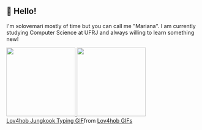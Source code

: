 ## 👋 Hello! 
I'm xolovemari mostly of time but you can call me "Mariana".
I am currently studying Computer Science at UFRJ and always willing to learn something new!

<div>
<a href="https://github.com/xolovemari">
<img loading="lazy" height="180em" src="https://github-readme-stats.vercel.app/api/top-langs/?username=xolovemari&layout=compact&langs_count=7&theme=dracula"/>
<img loading="lazy" height="180em" src="https://github-readme-stats.vercel.app/api?username=xolovemari&show_icons=true&theme=dracula&include_all_commits=true&count_private=true"/>
</div>

<div class="tenor-gif-embed" data-postid="24294139" data-share-method="host" data-aspect-ratio="2.05128" data-width="100%"><a href="https://tenor.com/view/lov4hob-jungkook-typing-hello-kitty-typing-gif-24294139">Lov4hob Jungkook Typing GIF</a>from <a href="https://tenor.com/search/lov4hob-gifs">Lov4hob GIFs</a></div> <script type="text/javascript" async src="https://tenor.com/embed.js"></script>
